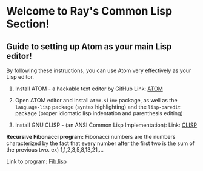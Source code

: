 # Welcome to Ray's Common Lisp Section!

## Guide to setting up Atom as your main Lisp editor!

By following these instructions, you can use Atom very effectively as your Lisp editor.

1. Install ATOM - a hackable text editor by GitHub
Link: <a href="https://atom.io/" target="_blank">ATOM</a>

2. Open ATOM editor and Install `atom-slime` package, as well as the `language-lisp` package (syntax highlighting) and the `lisp-paredit` package (proper idiomatic lisp indentation and parenthesis editing)

3. Install GNU CLISP - (an ANSI Common Lisp Implementation):
Link: <a href="https://clisp.sourceforge.io/" target="_blank">CLISP</a>

**Recursive Fibonacci program:**
  Fibonacci numbers are the numbers characterized by the fact that every
  number after the first two is the sum of the previous two.
  ex) 1,1,2,3,5,8,13,21,...

  Link to program: <a href="https://github.com/sonofmath/ExploringLisp/blob/master/RAY/Fibonacci%20Numbers/Recursive/Fib.lisp" target="_blank">Fib.lisp</a>
